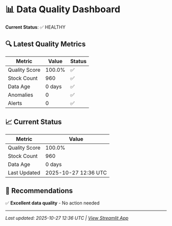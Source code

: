 # 📊 Data Quality Dashboard

**Current Status**: ✅ HEALTHY

## 🔍 Latest Quality Metrics

| Metric | Value | Status |
|--------|-------|--------|
| Quality Score | 100.0% | ✅ |
| Stock Count | 960 | ✅ |
| Data Age | 0 days | ✅ |
| Anomalies | 0 | ✅ |
| Alerts | 0 | ✅ |


## 📈 Current Status

| Metric | Value |
|--------|-------|
| Quality Score | 100.0% |
| Stock Count | 960 |
| Data Age | 0 days |
| Last Updated | 2025-10-27 12:36 UTC |

## 🎯 Recommendations

✅ **Excellent data quality** - No action needed


---
*Last updated: 2025-10-27 12:36 UTC | [View Streamlit App](https://modernmagicformula.streamlit.app)*
